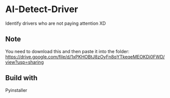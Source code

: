 # AI-Detect-Driver
Identify drivers who are not paying attention XD
## Note
You need to download this and then paste it into the folder: https://drive.google.com/file/d/1xPKHOBtJ8zOyFn8qYTkeqeMEOKDi0FWD/view?usp=sharing
## Build with
Pyinstaller
